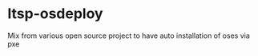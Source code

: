 ltsp-osdeploy
=============

Mix from various open source project to have auto installation of oses via pxe
